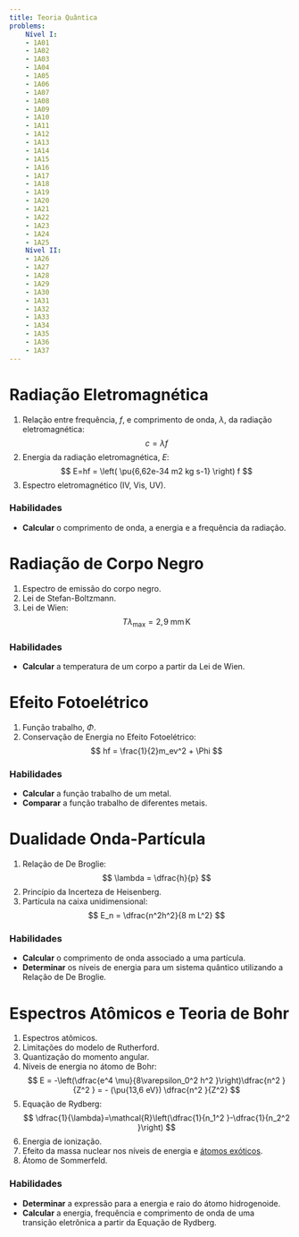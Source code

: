 ```yaml
---
title: Teoria Quântica
problems:
    Nível I:
    - 1A01
    - 1A02
    - 1A03
    - 1A04
    - 1A05
    - 1A06
    - 1A07
    - 1A08
    - 1A09
    - 1A10
    - 1A11
    - 1A12
    - 1A13
    - 1A14
    - 1A15
    - 1A16
    - 1A17
    - 1A18
    - 1A19
    - 1A20
    - 1A21
    - 1A22
    - 1A23
    - 1A24
    - 1A25
    Nível II:
    - 1A26
    - 1A27
    - 1A28
    - 1A29
    - 1A30
    - 1A31
    - 1A32
    - 1A33
    - 1A34
    - 1A35
    - 1A36
    - 1A37
---
```


# Radiação Eletromagnética

1. Relação entre frequência, $f$, e comprimento de onda, $\lambda$, da radiação eletromagnética:
    $$
    c=\lambda f
    $$
2. Energia da radiação eletromagnética, $E$:
    $$
    E=hf = \left( \pu{6,62e-34 m2 kg s-1} \right) f
    $$
3. Espectro eletromagnético (IV, Vis, UV).

### Habilidades

- **Calcular** o comprimento de onda, a energia e a frequência da radiação.

# Radiação de Corpo Negro

1. Espectro de emissão do corpo negro.
2. Lei de Stefan-Boltzmann.
3. Lei de Wien: 
    $$ 
    T \lambda_\text{max} = 2,\!9\;\mathrm{mm\,K}
    $$ 

### Habilidades

- **Calcular** a temperatura de um corpo a partir da Lei de Wien.

# Efeito Fotoelétrico

1. Função trabalho, $\Phi$.
2. Conservação de Energia no Efeito Fotoelétrico: 
    $$
    hf = \frac{1}{2}m_ev^2 + \Phi
    $$

### Habilidades

- **Calcular** a função trabalho de um metal.
- **Comparar** a função trabalho de diferentes metais.

# Dualidade Onda-Partícula

1. Relação de De Broglie: 
    $$ 
    \lambda = \dfrac{h}{p} 
    $$
2. Princípio da Incerteza de Heisenberg.
3. Partícula na caixa unidimensional: 
    $$ 
    E_n = \dfrac{n^2h^2}{8 m L^2} 
    $$

### Habilidades

- **Calcular** o comprimento de onda associado a uma partícula.
-  **Determinar** os níveis de energia para um sistema quântico utilizando a Relação de De Broglie.

# Espectros Atômicos e Teoria de Bohr

1. Espectros atômicos.
2. Limitações do modelo de Rutherford.
3. Quantização do momento angular.
4. Níveis de energia no átomo de Bohr: 
    $$
    E = -\left(\dfrac{e^4 \mu}{8\varepsilon_0^2 h^2 }\right)\dfrac{n^2 }{Z^2 } = - (\pu{13,6 eV}) \dfrac{n^2 }{Z^2} 
    $$
5. Equação de Rydberg: 
    $$
    \dfrac{1}{\lambda}=\mathcal{R}\left(\dfrac{1}{n_1^2 }-\dfrac{1}{n_2^2 }\right) 
    $$
6. Energia de ionização.
7. Efeito da massa nuclear nos níveis de energia e [átomos exóticos](https://en.wikipedia.org/wiki/Exotic_atom).
8. Átomo de Sommerfeld.


### Habilidades

-  **Determinar** a expressão para a energia e raio do átomo hidrogenoide.
-  **Calcular** a energia, frequência e comprimento de onda de uma transição eletrônica a partir da Equação de Rydberg.